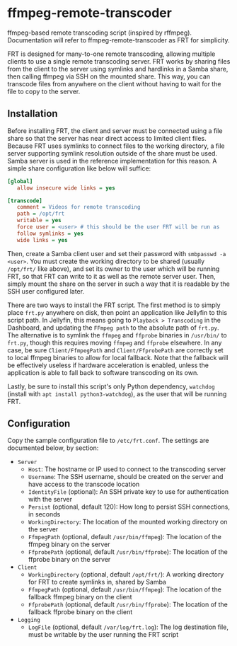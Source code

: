 # ffmpeg-remote-transcoder

ffmpeg-based remote transcoding script (inspired by rffmpeg). Documentation will refer to ffmpeg-remote-transcoder as FRT for simplicity.

FRT is designed for many-to-one remote transcoding, allowing multiple clients to use a single remote transcoding server. FRT works by sharing files from the client to the server using symlinks and hardlinks in a Samba share, then calling ffmpeg via SSH on the mounted share. This way, you can transcode files from anywhere on the client without having to wait for the file to copy to the server.

## Installation

Before installing FRT, the client and server must be connected using a file share so that the server has near direct access to limited client files. Because FRT uses symlinks to connect files to the working directory, a file server supporting symlink resolution outside of the share must be used. Samba server is used in the reference implementation for this reason. A simple share configuration like below will suffice:

```ini
[global]
   allow insecure wide links = yes

[transcode]
   comment = Videos for remote transcoding
   path = /opt/frt
   writable = yes
   force user = <user> # this should be the user FRT will be run as
   follow symlinks = yes
   wide links = yes
```

Then, create a Samba client user and set their password with `smbpasswd -a <user>`. You must create the working directory to be shared (usually `/opt/frt/` like above), and set its owner to the user which will be running FRT, so that FRT can write to it as well as the remote server user. Then, simply mount the share on the server in such a way that it is readable by the SSH user configured later.

There are two ways to install the FRT script. The first method is to simply place `frt.py` anywhere on disk, then point an application like Jellyfin to this script path. In Jellyfin, this means going to `Playback > Transcoding` in the Dashboard, and updating the `FFmpeg path` to the absolute path of `frt.py`. The alternative is to symlink the `ffmpeg` and `ffprobe` binaries in `/usr/bin/` to `frt.py`, though this requires moving `ffmpeg` and `ffprobe` elsewhere. In any case, be sure `Client/FfmpegPath` and `Client/FfprobePath` are correctly set to local ffmpeg binaries to allow for local fallback. Note that the fallback will be effectively useless if hardware acceleration is enabled, unless the application is able to fall back to software transcoding on its own.

Lastly, be sure to install this script's only Python dependency, `watchdog` (install with `apt install python3-watchdog`), as the user that will be running FRT.

## Configuration

Copy the sample configuration file to `/etc/frt.conf`. The settings are documented below, by section:

* `Server`
    * `Host`: The hostname or IP used to connect to the transcoding server
    * `Username`: The SSH username, should be created on the server and have access to the transcode location
    * `IdentityFile` (optional): An SSH private key to use for authentication with the server
    * `Persist` (optional, default 120): How long to persist SSH connections, in seconds
    * `WorkingDirectory`: The location of the mounted working directory on the server
    * `FfmpegPath` (optional, default `/usr/bin/ffmpeg`): The location of the ffmpeg binary on the server
    * `FfprobePath` (optional, default `/usr/bin/ffprobe`): The location of the ffprobe binary on the server
* `Client`
    * `WorkingDirectory` (optional, default `/opt/frt/`): A working directory for FRT to create symlinks in, shared by Samba
    * `FfmpegPath` (optional, default `/usr/bin/ffmpeg`): The location of the fallback ffmpeg binary on the client
    * `FfprobePath` (optional, default `/usr/bin/ffprobe`): The location of the fallback ffprobe binary on the client
* `Logging`
    * `LogFile` (optional, default `/var/log/frt.log`): The log destination file, must be writable by the user running the FRT script
